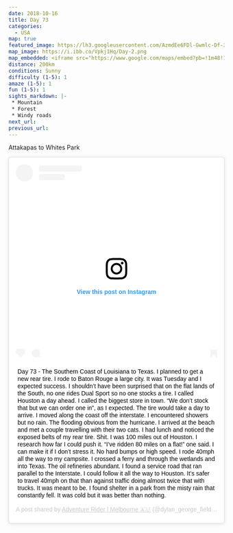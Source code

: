 ```yaml
---
date: 2018-10-16
title: Day 73
categories:
  - USA
map: true
featured_image: https://lh3.googleusercontent.com/AzmdEe6FDl-Gwmlc-Df-3MRQV-bljO96XNa08KfGxia0NvlnZhOKvo_NJzQF_mrGJnKlSvluw1ZrTFGYWLtjGwMVr9B9qXnhMc0nq7mPYunQ3I26ZjhxyhsICrTB1Yjvw8bZHZj38QM-WPahAmI8dgTbT7fu4PYw-XyEhaXr7qHqtZT7PfE-W3ajn9qxmegm8qWZn0SNkToH7F9orTCs5Lq913cfa-SQlZDQBRoig3HKwZdSKcyGTUISbXNWLT0xjOQwTw1tvAtJxhaTDe6-1mlSu8HGzlgXSWZgEATE-uyZ5Fwe9CqNigViGh6lRoZCIrZ0nOZ4qo2zVB3m0DVAvSWVyl_Kb8zxpK7xjMt16GzsfHwH090_mKz3sir4qwj2oA4WeH4WKrKHAUyMKqY8saL0QpAtkxM7394Lhroub7QmKc6Ed3LVJhG5sezIB3mxomnJbZOGd6yn6gmdUMeEAcZHXf6GN9G3_UeEpw4AnhzWfGO0vyph7QUBznBJBbSi_kmTGw5Q9ImIGOfltHzZlsxgjqNIphFelMKyIJkInNl6EVnBUZS94wDYiPe_Q3XAmXUoip2oFNQVg0p4C0goMLgXvDNgmS9LdQtvGajF2fSuR__xflIfzw2GM5WoznjuQ1pNrWahA_z7KWtgwc-z1Cz_SrCi7e75DUqbcIr6ygV9_nci=w1631-h1007-no
map_image: https://i.ibb.co/Vpkj1Hq/Day-2.png
map_embedded: <iframe src="https://www.google.com/maps/embed?pb=!1m48!1m12!1m3!1d1767371.1899151814!2d-94.01371182041619!3d30.09714021900712!2m3!1f0!2f0!3f0!3m2!1i1024!2i768!4f13.1!4m33!3e0!4m4!2s29.879585%2C%20-91.456039!3m2!1d29.879585!2d-91.45603899999999!4m5!1s0x86243867325f74cb%3A0x2123f1db91579a1d!2sBaton%20Rouge%2C%20Louisiana%2C%20USA!3m2!1d30.4514677!2d-91.18714659999999!4m4!2s30.1456806%2C-92.1756583!3m2!1d30.1456806!2d-92.1756583!4m5!1s0x863ccdce842de2df%3A0xebfe1e290898e3f6!2sRockefeller%20Wildlife%20Refuge%2C%20Grand%20Chenier%20Highway%2C%20Grand%20Chenier%2C%20LA%2C%20USA!3m2!1d29.729579899999997!2d-92.81798769999999!4m4!2s29.76205%2C-93.8606194!3m2!1d29.76205!2d-93.86061939999999!4m4!2s29.8354556%2C-94.6544111!3m2!1d29.8354556!2d-94.65441109999999!5e0!3m2!1sen!2sau!4v1577513696809!5m2!1sen!2sau" width="100%" height="500" frameborder="0" style="border:0;" allowfullscreen=""></iframe>
distance: 200km
conditions: Sunny
difficulty (1-5): 1 
amaze (1-5): 1
fun (1-5): 1
sights_markdown: |-
 * Mountain
 * Forest
 * Windy roads
next_url:
previous_url:
---
```

Attakapas to Whites Park

<div style="display:flex;justify-content:center">
  <blockquote class="instagram-media" data-instgrm-captioned data-instgrm-permalink="https://www.instagram.com/p/BpPwvmSAO01/?utm_source=ig_embed&amp;utm_campaign=loading" data-instgrm-version="12" style=" background:#FFF; border:0; border-radius:3px; box-shadow:0 0 1px 0 rgba(0,0,0,0.5),0 1px 10px 0 rgba(0,0,0,0.15); margin: 1px; max-width:540px; min-width:326px; padding:0; width:99.375%; width:-webkit-calc(100% - 2px); width:calc(100% - 2px);"><div style="padding:16px;"> <a href="https://www.instagram.com/p/BpPwvmSAO01/?utm_source=ig_embed&amp;utm_campaign=loading" style=" background:#FFFFFF; line-height:0; padding:0 0; text-align:center; text-decoration:none; width:100%;" target="_blank"> <div style=" display: flex; flex-direction: row; align-items: center;"> <div style="background-color: #F4F4F4; border-radius: 50%; flex-grow: 0; height: 40px; margin-right: 14px; width: 40px;"></div> <div style="display: flex; flex-direction: column; flex-grow: 1; justify-content: center;"> <div style=" background-color: #F4F4F4; border-radius: 4px; flex-grow: 0; height: 14px; margin-bottom: 6px; width: 100px;"></div> <div style=" background-color: #F4F4F4; border-radius: 4px; flex-grow: 0; height: 14px; width: 60px;"></div></div></div><div style="padding: 19% 0;"></div> <div style="display:block; height:50px; margin:0 auto 12px; width:50px;"><svg width="50px" height="50px" viewBox="0 0 60 60" version="1.1" xmlns="https://www.w3.org/2000/svg" xmlns:xlink="https://www.w3.org/1999/xlink"><g stroke="none" stroke-width="1" fill="none" fill-rule="evenodd"><g transform="translate(-511.000000, -20.000000)" fill="#000000"><g><path d="M556.869,30.41 C554.814,30.41 553.148,32.076 553.148,34.131 C553.148,36.186 554.814,37.852 556.869,37.852 C558.924,37.852 560.59,36.186 560.59,34.131 C560.59,32.076 558.924,30.41 556.869,30.41 M541,60.657 C535.114,60.657 530.342,55.887 530.342,50 C530.342,44.114 535.114,39.342 541,39.342 C546.887,39.342 551.658,44.114 551.658,50 C551.658,55.887 546.887,60.657 541,60.657 M541,33.886 C532.1,33.886 524.886,41.1 524.886,50 C524.886,58.899 532.1,66.113 541,66.113 C549.9,66.113 557.115,58.899 557.115,50 C557.115,41.1 549.9,33.886 541,33.886 M565.378,62.101 C565.244,65.022 564.756,66.606 564.346,67.663 C563.803,69.06 563.154,70.057 562.106,71.106 C561.058,72.155 560.06,72.803 558.662,73.347 C557.607,73.757 556.021,74.244 553.102,74.378 C549.944,74.521 548.997,74.552 541,74.552 C533.003,74.552 532.056,74.521 528.898,74.378 C525.979,74.244 524.393,73.757 523.338,73.347 C521.94,72.803 520.942,72.155 519.894,71.106 C518.846,70.057 518.197,69.06 517.654,67.663 C517.244,66.606 516.755,65.022 516.623,62.101 C516.479,58.943 516.448,57.996 516.448,50 C516.448,42.003 516.479,41.056 516.623,37.899 C516.755,34.978 517.244,33.391 517.654,32.338 C518.197,30.938 518.846,29.942 519.894,28.894 C520.942,27.846 521.94,27.196 523.338,26.654 C524.393,26.244 525.979,25.756 528.898,25.623 C532.057,25.479 533.004,25.448 541,25.448 C548.997,25.448 549.943,25.479 553.102,25.623 C556.021,25.756 557.607,26.244 558.662,26.654 C560.06,27.196 561.058,27.846 562.106,28.894 C563.154,29.942 563.803,30.938 564.346,32.338 C564.756,33.391 565.244,34.978 565.378,37.899 C565.522,41.056 565.552,42.003 565.552,50 C565.552,57.996 565.522,58.943 565.378,62.101 M570.82,37.631 C570.674,34.438 570.167,32.258 569.425,30.349 C568.659,28.377 567.633,26.702 565.965,25.035 C564.297,23.368 562.623,22.342 560.652,21.575 C558.743,20.834 556.562,20.326 553.369,20.18 C550.169,20.033 549.148,20 541,20 C532.853,20 531.831,20.033 528.631,20.18 C525.438,20.326 523.257,20.834 521.349,21.575 C519.376,22.342 517.703,23.368 516.035,25.035 C514.368,26.702 513.342,28.377 512.574,30.349 C511.834,32.258 511.326,34.438 511.181,37.631 C511.035,40.831 511,41.851 511,50 C511,58.147 511.035,59.17 511.181,62.369 C511.326,65.562 511.834,67.743 512.574,69.651 C513.342,71.625 514.368,73.296 516.035,74.965 C517.703,76.634 519.376,77.658 521.349,78.425 C523.257,79.167 525.438,79.673 528.631,79.82 C531.831,79.965 532.853,80.001 541,80.001 C549.148,80.001 550.169,79.965 553.369,79.82 C556.562,79.673 558.743,79.167 560.652,78.425 C562.623,77.658 564.297,76.634 565.965,74.965 C567.633,73.296 568.659,71.625 569.425,69.651 C570.167,67.743 570.674,65.562 570.82,62.369 C570.966,59.17 571,58.147 571,50 C571,41.851 570.966,40.831 570.82,37.631"></path></g></g></g></svg></div><div style="padding-top: 8px;"> <div style=" color:#3897f0; font-family:Arial,sans-serif; font-size:14px; font-style:normal; font-weight:550; line-height:18px;"> View this post on Instagram</div></div><div style="padding: 12.5% 0;"></div> <div style="display: flex; flex-direction: row; margin-bottom: 14px; align-items: center;"><div> <div style="background-color: #F4F4F4; border-radius: 50%; height: 12.5px; width: 12.5px; transform: translateX(0px) translateY(7px);"></div> <div style="background-color: #F4F4F4; height: 12.5px; transform: rotate(-45deg) translateX(3px) translateY(1px); width: 12.5px; flex-grow: 0; margin-right: 14px; margin-left: 2px;"></div> <div style="background-color: #F4F4F4; border-radius: 50%; height: 12.5px; width: 12.5px; transform: translateX(9px) translateY(-18px);"></div></div><div style="margin-left: 8px;"> <div style=" background-color: #F4F4F4; border-radius: 50%; flex-grow: 0; height: 20px; width: 20px;"></div> <div style=" width: 0; height: 0; border-top: 2px solid transparent; border-left: 6px solid #f4f4f4; border-bottom: 2px solid transparent; transform: translateX(16px) translateY(-4px) rotate(30deg)"></div></div><div style="margin-left: auto;"> <div style=" width: 0px; border-top: 8px solid #F4F4F4; border-right: 8px solid transparent; transform: translateY(16px);"></div> <div style=" background-color: #F4F4F4; flex-grow: 0; height: 12px; width: 16px; transform: translateY(-4px);"></div> <div style=" width: 0; height: 0; border-top: 8px solid #F4F4F4; border-left: 8px solid transparent; transform: translateY(-4px) translateX(8px);"></div></div></div></a> <p style=" margin:8px 0 0 0; padding:0 4px;"> <a href="https://www.instagram.com/p/BpPwvmSAO01/?utm_source=ig_embed&amp;utm_campaign=loading" style=" color:#000; font-family:Arial,sans-serif; font-size:14px; font-style:normal; font-weight:normal; line-height:17px; text-decoration:none; word-wrap:break-word;" target="_blank">Day 73 - The Southern Coast of Louisiana to Texas. I planned to get a new rear tire. I rode to Baton Rouge a large city. It was Tuesday and I expected success. I shouldn’t have been surprised that on the flat lands of the South, no one rides Dual Sport so no one stocks a tire. I called Houston a day ahead. I called the biggest store in town. “We don’t stock that but we can order one in”, as I expected. The tire would take a day to arrive. I moved along the coast off the interstate. I encountered showers but no rain. The flooding obvious from the hurricane. I arrived at the beach and met a couple travelling with their two cats. I had lunch and noticed the exposed belts of my rear tire. Shit. I was 100 miles out of Houston. I research how far I could push it. “I’ve ridden 80 miles on a flat!” one said. I can make it if I don’t stress it. No hard bumps or high speed. I rode 40mph all the way to my campsite. I crossed a ferry and through the wetlands and into Texas. The oil refineries abundant. I found a service road that ran parallel to the Interstate. I could follow it all the way to Houston. It’s safer to travel 40mph on that than against traffic doing almost twice that with trucks. It was meant to be. I found shelter in a park from the misty rain that constantly fell. It was cold but it was better than nothing.</a></p> <p style=" color:#c9c8cd; font-family:Arial,sans-serif; font-size:14px; line-height:17px; margin-bottom:0; margin-top:8px; overflow:hidden; padding:8px 0 7px; text-align:center; text-overflow:ellipsis; white-space:nowrap;">A post shared by <a href="https://www.instagram.com/dylan_george_field/?utm_source=ig_embed&amp;utm_campaign=loading" style=" color:#c9c8cd; font-family:Arial,sans-serif; font-size:14px; font-style:normal; font-weight:normal; line-height:17px;" target="_blank"> Adventure Rider | Melbourne 🇦🇺</a> (@dylan_george_field) on <time style=" font-family:Arial,sans-serif; font-size:14px; line-height:17px;" datetime="2018-10-22T18:57:56+00:00">Oct 22, 2018 at 11:57am PDT</time></p></div></blockquote> <script async src="//www.instagram.com/embed.js"></script>
</div>
